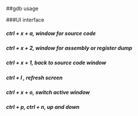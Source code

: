 ##gdb usage

###UI interface
##### ctrl + x + a, window for source code
##### ctrl + x + 2, window for assembly or register dump
##### ctrl + x + 1, back to source code window
##### ctrl + l , refresh screen
##### ctrl + x + o, switch active window
##### ctrl + p, ctrl + n, up and down

